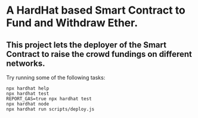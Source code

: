 # A HardHat based Smart Contract to Fund and Withdraw Ether.

## This project lets the deployer of the Smart Contract to raise the crowd fundings on different networks.

Try running some of the following tasks:

```shell
npx hardhat help
npx hardhat test
REPORT_GAS=true npx hardhat test
npx hardhat node
npx hardhat run scripts/deploy.js
```
